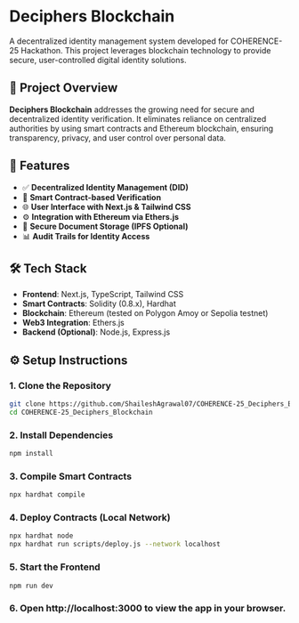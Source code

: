 # Deciphers Blockchain

A decentralized identity management system developed for COHERENCE-25 Hackathon. This project leverages blockchain technology to provide secure, user-controlled digital identity solutions.

## 🚀 Project Overview

**Deciphers Blockchain** addresses the growing need for secure and decentralized identity verification. It eliminates reliance on centralized authorities by using smart contracts and Ethereum blockchain, ensuring transparency, privacy, and user control over personal data.

## 🧩 Features

- ✅ **Decentralized Identity Management (DID)**
- 🔐 **Smart Contract-based Verification**
- 🌐 **User Interface with Next.js & Tailwind CSS**
- ⚙️ **Integration with Ethereum via Ethers.js**
- 📄 **Secure Document Storage (IPFS Optional)**
- 📊 **Audit Trails for Identity Access**

## 🛠 Tech Stack

- **Frontend**: Next.js, TypeScript, Tailwind CSS
- **Smart Contracts**: Solidity (0.8.x), Hardhat
- **Blockchain**: Ethereum (tested on Polygon Amoy or Sepolia testnet)
- **Web3 Integration**: Ethers.js
- **Backend (Optional)**: Node.js, Express.js


## ⚙️ Setup Instructions

### 1. Clone the Repository

```bash
git clone https://github.com/ShaileshAgrawal07/COHERENCE-25_Deciphers_Blockchain.git
cd COHERENCE-25_Deciphers_Blockchain
```

### 2. Install Dependencies

```bash
npm install
```

### 3. Compile Smart Contracts

```bash
npx hardhat compile
```

### 4. Deploy Contracts (Local Network)

```bash
npx hardhat node
npx hardhat run scripts/deploy.js --network localhost
```

### 5.  Start the Frontend

```bash
npm run dev
```

### 6. Open http://localhost:3000 to view the app in your browser.
